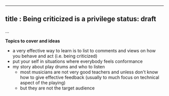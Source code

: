  ---
title : Being criticized is a privilege
status: draft
---

...

**Topics to cover and ideas**

 - a very effective way to learn is to list to comments and views on how you behave and act (i.e. being criticized)
 - put your self in situations where everybody feels conformance
 - my story about play drums and who to listen
    - most musicians are not very good teachers and unless don't know how to give effective feedback (usually to much focus on technical aspect of the playing)
    - but they are not the target audience
